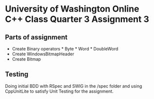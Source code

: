 University of Washington Online C++ Class Quarter 3 Assignment 3
==================================================================
Parts of assignment
--------------------------
  *  Create Binary operators
    *  Byte
    *  Word
    *  DoubleWord
  * Create WindowsBitmapHeader
  * Create Bitmap

Testing
--------------
Doing initial BDD with RSpec and SWIG in the /spec folder and using
CppUnitLite to satisfy Unit Testing for the assignment.
